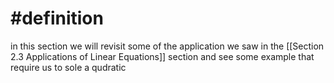 # #definition 
in this section we will revisit some of the application we saw  in the [[Section 2.3 Applications of Linear Equations]] section and see  some example  that require us to sole  a qudratic 